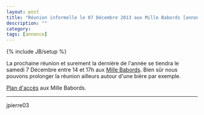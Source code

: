 ```yaml
---
layout: post
title: "Réunion informelle le 07 Décembre 2013 aux Mille Babords [annonce]"
description: ""
category:
tags: [annonce]
---
```

{% include JB/setup %}

La prochaine réunion et surement la dernière de l'année se tiendra le samedi 7
Décembre entre 14 et 17h aux [Mille Babords](http://www.millebabords.org/). 
Bien sûr nous pouvons prolonger la réunion ailleurs autour d'une bière par
exemple.

[Plan d'accès](http://osm.org/go/xVvjMxZcN) aux Mille Babords.

---
jpierre03

